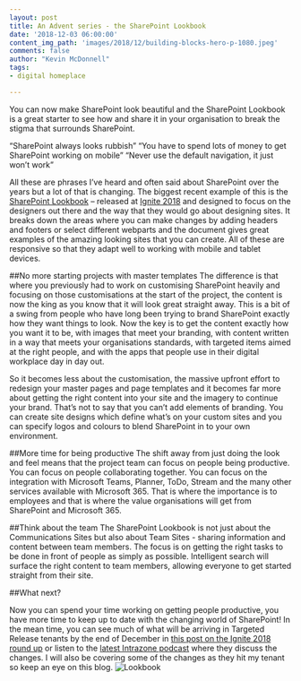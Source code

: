 ```yaml
---
layout: post
title: An Advent series - the SharePoint Lookbook
date: '2018-12-03 06:00:00'
content_img_path: 'images/2018/12/building-blocks-hero-p-1080.jpeg'
comments: false
author: "Kevin McDonnell"
tags:
- digital homeplace

---
```


You can now make SharePoint look beautiful and the SharePoint Lookbook is a great starter to see how and share it in your organisation to break the stigma that surrounds SharePoint.

“SharePoint always looks rubbish”
“You have to spend lots of money to get SharePoint working on mobile”
“Never use the default navigation, it just won’t work”

All these are phrases I’ve heard and often said about SharePoint over the years but a lot of that is changing. The biggest recent example of this is the [SharePoint Lookbook](https://spdesign.azurewebsites.net/downloads/ignite-2018-lookbook.pdf) – released at [Ignite 2018](https://news.microsoft.com/europe/2018/09/28/microsoft-ignite-2018-round-up-all-the-key-announcements-and-news/) and designed to focus on the designers out there and the way that they would go about designing sites. It breaks down the areas where you can make changes by adding headers and footers or select different webparts and the document gives great examples of the amazing looking sites that you can create. All of these are responsive so that they adapt well to working with mobile and tablet devices.

##No more starting projects with master templates
The difference is that where you previously had to work on customising SharePoint heavily and focusing on those customisations at the start of the project, the content is now the king as you know that it will look great straight away. This is a bit of a swing from people who have long been trying to brand SharePoint exactly how they want things to look. Now the key is to get the content exactly how you want it to be, with images that meet your branding, with content written in a way that meets your organisations standards, with targeted items aimed at the right people, and with the apps that people use in their digital workplace day in day out.

So it becomes less about the customisation, the massive upfront effort to redesign your master pages and page templates and it becomes far more about getting the right content into your site and the imagery to continue your brand. That’s not to say that you can’t add elements of branding. You can create site designs which define what’s on your custom sites and you can specify logos and colours to blend SharePoint in to your own environment.

##More time for being productive
The shift away from just doing the look and feel means that the project team can focus on people being productive. You can focus on people collaborating together. You can focus on the integration with Microsoft Teams, Planner, ToDo, Stream and the many other services available with Microsoft 365. That is where the importance is to employees and that is where the value organisations will get from SharePoint and Microsoft 365. 

##Think about the team
The SharePoint Lookbook is not just about the Communications Sites but also about Team Sites - sharing information and content between team members. The focus is on getting the right tasks to be done in front of people as simply as possible. Intelligent search will surface the right content to team members, allowing everyone to get started straight from their site. 

##What next?

Now you can spend your time working on getting people productive, you have more time to keep up to date with the changing world of SharePoint! In the mean time, you can see much of what will be arriving in Targeted Release tenants by the end of December in [this post on the Ignite 2018 round up](https://techcommunity.microsoft.com/t5/Microsoft-SharePoint-Blog/Build-your-modern-intranet-with-SharePoint-in-Office-365/ba-p/255453) or listen to the [latest Intrazone podcast](https://intrazone.libsyn.com/bonus-roadmap-pitstop-november-2018) where they discuss the changes. I will also be covering some of the changes as they hit my tenant so keep an eye on this blog. 
![Lookbook](/images/2018/12/building-blocks-hero-p-1080.jpeg)
